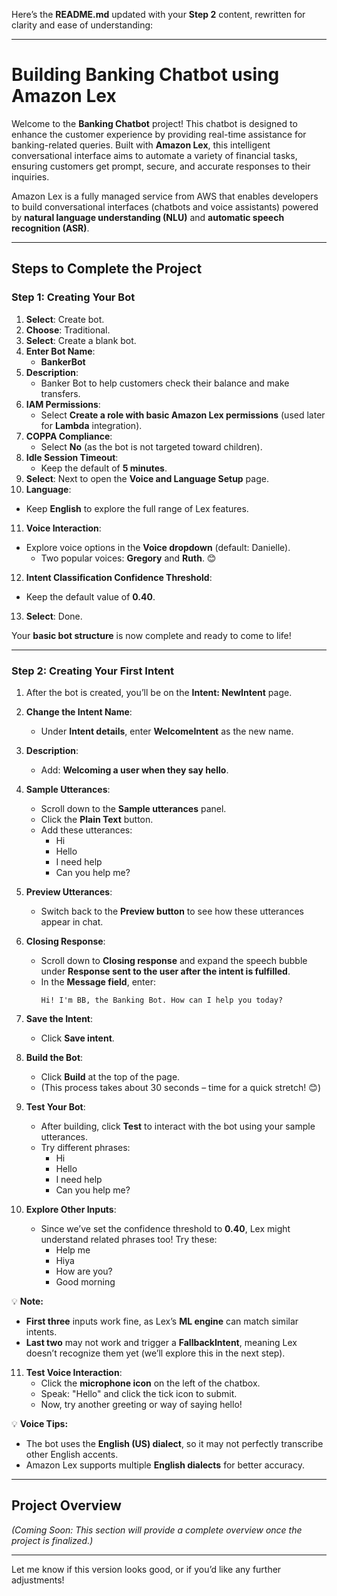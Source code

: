 Here’s the **README.md** updated with your **Step 2** content, rewritten for clarity and ease of understanding:

---

# **Building Banking Chatbot using Amazon Lex**  

Welcome to the **Banking Chatbot** project! This chatbot is designed to enhance the customer experience by providing real-time assistance for banking-related queries. Built with **Amazon Lex**, this intelligent conversational interface aims to automate a variety of financial tasks, ensuring customers get prompt, secure, and accurate responses to their inquiries.  

Amazon Lex is a fully managed service from AWS that enables developers to build conversational interfaces (chatbots and voice assistants) powered by **natural language understanding (NLU)** and **automatic speech recognition (ASR)**.  

---

## **Steps to Complete the Project**  

### **Step 1: Creating Your Bot**  
1. **Select**: Create bot.  
2. **Choose**: Traditional.  
3. **Select**: Create a blank bot.  
4. **Enter Bot Name**:  
   - **BankerBot**  
5. **Description**:  
   - Banker Bot to help customers check their balance and make transfers.  
6. **IAM Permissions**:  
   - Select **Create a role with basic Amazon Lex permissions** (used later for **Lambda** integration).  
7. **COPPA Compliance**:  
   - Select **No** (as the bot is not targeted toward children).  
8. **Idle Session Timeout**:  
   - Keep the default of **5 minutes**.  
9. **Select**: Next to open the **Voice and Language Setup** page.  
10. **Language**:  
   - Keep **English** to explore the full range of Lex features.  
11. **Voice Interaction**:  
   - Explore voice options in the **Voice dropdown** (default: Danielle).  
     - Two popular voices: **Gregory** and **Ruth**. 😊  
12. **Intent Classification Confidence Threshold**:  
   - Keep the default value of **0.40**.  
13. **Select**: Done.  

Your **basic bot structure** is now complete and ready to come to life!  

---

### **Step 2: Creating Your First Intent**  
1. After the bot is created, you’ll be on the **Intent: NewIntent** page.  
2. **Change the Intent Name**:  
   - Under **Intent details**, enter **WelcomeIntent** as the new name.  
3. **Description**:  
   - Add: **Welcoming a user when they say hello**.  
4. **Sample Utterances**:  
   - Scroll down to the **Sample utterances** panel.  
   - Click the **Plain Text** button.  
   - Add these utterances:  
     - Hi  
     - Hello  
     - I need help  
     - Can you help me?  
5. **Preview Utterances**:  
   - Switch back to the **Preview button** to see how these utterances appear in chat.  
6. **Closing Response**:  
   - Scroll down to **Closing response** and expand the speech bubble under **Response sent to the user after the intent is fulfilled**.  
   - In the **Message field**, enter:  
     ```  
     Hi! I'm BB, the Banking Bot. How can I help you today?  
     ```  
7. **Save the Intent**:  
   - Click **Save intent**.  
8. **Build the Bot**:  
   - Click **Build** at the top of the page.  
   - (This process takes about 30 seconds – time for a quick stretch! 😊)  
9. **Test Your Bot**:  
   - After building, click **Test** to interact with the bot using your sample utterances.  
   - Try different phrases:  
     - Hi  
     - Hello  
     - I need help  
     - Can you help me?  

10. **Explore Other Inputs**:  
    - Since we’ve set the confidence threshold to **0.40**, Lex might understand related phrases too! Try these:  
      - Help me  
      - Hiya  
      - How are you?  
      - Good morning  

💡 **Note:**  
- **First three** inputs work fine, as Lex’s **ML engine** can match similar intents.  
- **Last two** may not work and trigger a **FallbackIntent**, meaning Lex doesn’t recognize them yet (we’ll explore this in the next step).

11. **Test Voice Interaction**:  
    - Click the **microphone icon** on the left of the chatbox.  
    - Speak: "Hello" and click the tick icon to submit.  
    - Now, try another greeting or way of saying hello!  

💡 **Voice Tips:**  
- The bot uses the **English (US) dialect**, so it may not perfectly transcribe other English accents.  
- Amazon Lex supports multiple **English dialects** for better accuracy.

---

## **Project Overview**  
*(Coming Soon: This section will provide a complete overview once the project is finalized.)*  

---

Let me know if this version looks good, or if you’d like any further adjustments!
